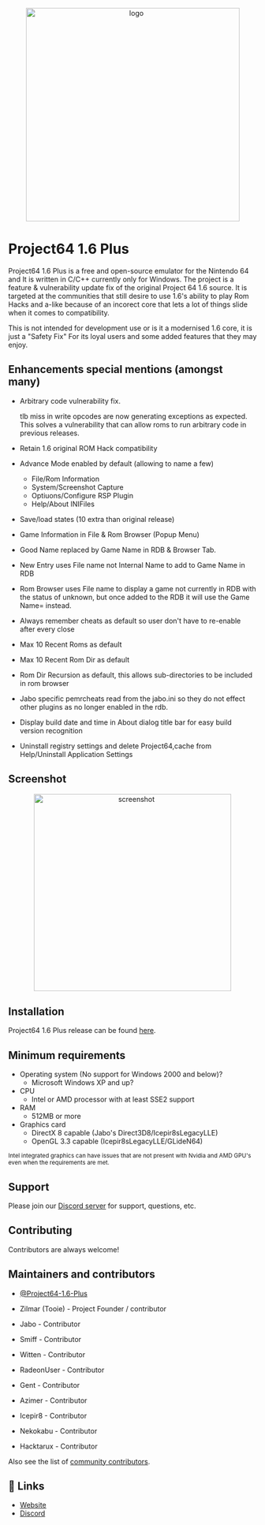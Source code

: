 <p align="center">
  <img src="https://www.project64-legacy.com/data/uploads/PJ64Plus_Clear.png" alt="logo" width="433" />
</p>

# Project64 1.6 Plus

Project64 1.6 Plus is a free and open-source emulator for the Nintendo 64 and It is written in C/C++ currently only for Windows. The project is a feature & vulnerability update fix of the original Project 64 1.6 source. It is targeted at the communities that still desire to use 1.6's ability to play Rom Hacks and a-like because of an incorect core that lets a lot of things slide when it comes to compatibility. 

This is not intended for development use or is it a modernised 1.6 core, it is just a "Safety Fix" For its loyal users and some added features that they may enjoy.

## Enhancements special mentions (amongst many)

- Arbitrary code vulnerability fix.

    tlb miss in write opcodes are now generating exceptions as expected. This solves a vulnerability that can allow roms
    to run arbitrary code in previous releases.  

- Retain 1.6 original ROM Hack compatibility

- Advance Mode enabled by default (allowing to name a few)

  - File/Rom Information
  - System/Screenshot Capture
  - Optiuons/Configure RSP Plugin
  - Help/About INIFiles 

- Save/load states (10 extra than original release)
- Game Information in File & Rom Browser (Popup Menu)
- Good Name replaced by Game Name in RDB & Browser Tab.
- New Entry uses File name not Internal Name to add to Game Name in RDB
- Rom Browser uses File name to display a game not currently in RDB with the status of unknown,
  but once added to the RDB it will use the Game Name= instead.
- Always remember cheats as default so user don't have to re-enable after every close
- Max 10 Recent Roms as default
- Max 10 Recent Rom Dir as default
- Rom Dir Recursion as default, this allows sub-directories to be included in rom browser
- Jabo specific pemrcheats read from the jabo.ini so they do not effect other plugins as no longer enabled in the rdb.
- Display build date and time in About dialog title bar for easy build version recognition
- Uninstall registry settings and delete Project64,cache from Help/Uninstall Application Settings

## Screenshot

<p align="center">
  <img src="https://www.project64-legacy.com/data/uploads/Docs/pj64plus_screen_about_25_06_2024.png" alt="screenshot" width="400" />
</p>

## Installation

Project64 1.6 Plus release can be found [here](https://github.com/pj64team/Project64-1.6-Plus/releases).

## Minimum requirements

* Operating system (No support for Windows 2000 and below)?
  *  Microsoft Windows XP and up?
* CPU
  * Intel or AMD processor with at least SSE2 support
* RAM
  * 512MB or more
* Graphics card
  * DirectX 8 capable (Jabo's Direct3D8/Icepir8sLegacyLLE)
  * OpenGL 3.3 capable (Icepir8sLegacyLLE/GLideN64)
  
<sub>Intel integrated graphics can have issues that are not present with Nvidia and AMD GPU's even when the requirements are met.</sub>

## Support

Please join our [Discord server](https://discord.gg/ha7HWAFE8uc) for support, questions, etc.

## Contributing

Contributors are always welcome!

## Maintainers and contributors

- [@Project64-1.6-Plus](https://github.com/pj64team/Project64-1.6-Plus)

- Zilmar (Tooie) - Project Founder / contributor
- Jabo - Contributor
- Smiff - Contributor
- Witten - Contributor
- RadeonUser - Contributor
- Gent - Contributor
- Azimer - Contributor
- Icepir8 - Contributor
- Nekokabu - Contributor
- Hacktarux - Contributor


Also see the list of [community contributors](https://github.com/pj64team/Project64-1.6-Plus/graphs/contributors).

## 🔗 Links
- [Website](https://github.com/pj64team/Project64-1.6-Plus)
- [Discord](https://discord.gg/TnFmnW6WQE)

